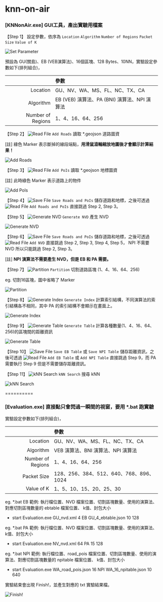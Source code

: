 knn-on-air
==========
### [KNNonAir.exe] GUI工具，產出實驗用檔案

【Step 1】 設定參數，依序為 `Location` `Algorithm` `Number of Regions` `Packet Size` `Value of K`

![](https://lh3.googleusercontent.com/WVV4PFEHrqdqWGREIQIhpA7ioTv8GZ-lfWUWMrkMDheGLDTldiek1Ci676FCPNx8IgT_pmvpvR944bCU8tHlfG_69KVcQlm2JJNEUUAHgZPz-1DCZci-ZCFS7fJHbqgFurzGEtbpVaCnGR3bhim9scx3fp1mUL2r_trduInUbjAsJQ2sITvWULDlsHrdnAKfwz2CglPthfV9tahPex3saVENOAjuf1MGOUjTq_uOXDWEnERfsjqRpDj8jcXbFLuwAeMBkRY5JyOdBjoyjIk_FEnKY9ngT8V1Iebqe3a5dXPSs5tWGG0-ZpB-xdhe208MEYfjkuRoFiKQ6n7FqlQwW5aXjzhviStMcmDbd-3QXcJdfytMdLWJp1meqtdlYf6XqqgGdLU-cQ8nvaizHlWg4LtqxDjN56kNz2ISVDzKT7g5VBOgCMp_v-9-w7sTjdF2_BJlDsfXCuqoj6JzAksf4wgRtnx_qc_X-kYPER-l6wRcNsK54yw80n4wOqIwUhA-bOdUxXRDGuMwASGhLYTzaJhvALlj6WQwXtAQB7hTPTMJDn65-sEXyz5X7j0QSiWhaTwTnXVZ60f4z1Q3CsvUa7B78k_f6642o22I4LmKghbHrGZyGSNA=w242-h30-no "Set Parameter")

預設為 GU(關島)、EB (VEB演算法)、16個區塊、128 Bytes、10NN，實驗設定參數如下(排列組合)，

| | 參數 |
|---:|:---| 
| Location | GU、NV、WA、MS、FL、NC、TX、CA |
| Algorithm | EB (VEB) 演算法、PA (BNI) 演算法、NPI 演算法 |
| Number of Regions | 1、4、16、64、256 |

【Step 2】 ![](https://dl.dropboxusercontent.com/u/16991848/README/add.png "Read File") `Add Roads` 讀取 *.geojson 道路圖資

[註] 綠色 Marker 表示斷掉的線段端點，__用滑鼠滾輪縮放地圖後才會顯示計算結果！__

![](https://dl.dropboxusercontent.com/u/16991848/README/add_roads.PNG "Add Roads")

【Step 3】 ![](https://dl.dropboxusercontent.com/u/16991848/README/add.png "Read File") `Add PoIs` 讀取 *.geojson 地標圖資

[註] 此時綠色 Marker 表示道路上的物件

![](https://dl.dropboxusercontent.com/u/16991848/README/add_pois.PNG "Add PoIs")

【Step 4】 ![](https://dl.dropboxusercontent.com/u/16991848/README/save.png "Save File") `Save Roads and PoIs` 儲存道路和地標，之後可透過 ![](https://dl.dropboxusercontent.com/u/16991848/README/add.png "Read File") `Add Roads and PoIs` 直接跳過 Step 2, Step 3。

【Step 5】 ![](https://dl.dropboxusercontent.com/u/16991848/README/shortcut.png "Generate NVD") `Generate NVD` 產生 NVD

![](https://dl.dropboxusercontent.com/u/16991848/README/nvd.png "Generate NVD")

【Step 6】 ![](https://dl.dropboxusercontent.com/u/16991848/README/save.png "Save File") `Save Roads and PoIs` 儲存道路和地標，之後可透過 ![](https://dl.dropboxusercontent.com/u/16991848/README/add.png "Read File") `Add NVD` 直接跳過 Step 2, Step 3, Step 4, Step 5， NPI 不需要 NVD 所以只能跳過 Step 2, Step 3。

[註] __NPI 演算法不需要產生 NVD，但是 EB 和 PA 需要。__

【Step 7】 ![](https://dl.dropboxusercontent.com/u/16991848/README/grid.png "Partition") `Partition` 切割道路區塊 (1、4、16、64、256)

eg. 切割16區塊，圖中省略了 Marker

![](https://dl.dropboxusercontent.com/u/16991848/README/partiton.PNG "Partition")

【Step 8】 ![](https://dl.dropboxusercontent.com/u/16991848/README/index.png "Generate Index") `Generate Index`  計算索引結構，不同演算法的索引結構各不相同，其中 PA 的索引結構不會顯示在畫面上。

![](https://dl.dropboxusercontent.com/u/16991848/README/generate_index.PNG "Generate Index")

【Step 9】 ![](https://dl.dropboxusercontent.com/u/16991848/README/table.png "Generate Table") `Generate Table`  計算各種數量(1、4、16、64、256)的區塊間的距離資訊

![](https://dl.dropboxusercontent.com/u/16991848/README/ebtable.PNG "Generate Table")

【Step 10】 ![](https://dl.dropboxusercontent.com/u/16991848/README/save.png "Save File") `Save EB Table` 或 `Save NPI Table` 儲存距離資訊，之後可透過 ![](https://dl.dropboxusercontent.com/u/16991848/README/add.png "Read File") `Add EB Table` 或 `Add NPI Table` 直接跳過 Step 9，而 PA 需要執行 Step 9 但是不需要儲存距離資訊。

【Step 11】 ![](https://dl.dropboxusercontent.com/u/16991848/README/search.png "kNN Search") `kNN Search` 搜尋 kNN

![](https://dl.dropboxusercontent.com/u/16991848/README/knn.PNG "kNN Search")

==========
### [Evaluation.exe] 直接點只會閃過一瞬間的視窗，要用 *.bat 跑實驗
實驗設定參數如下(排列組合)，

| | 參數 |
|---:|:---| 
| Location | GU、NV、WA、MS、FL、NC、TX、CA |
| Algorithm | VEB 演算法、BNI 演算法、NPI 演算法 |
| Number of Regions | 1、4、16、64、256 |
| Packet Size | 128、256、384、512、640、768、896、1024 |
| Value of K | 1、5、10、15、20、25、30 |

eg. *.bat EB 範例: 執行檔位置、NVD 檔案位置、切割區塊數量、使用的演算法、對應切割區塊數量的 ebtable 檔案位置、 k值、封包大小

* start Evaluation.exe GU_nvd.xml 4 EB GU_4_ebtable.json 10 128

eg. *.bat PA 範例: 執行檔位置、NVD 檔案位置、切割區塊數量、使用的演算法、 k值、封包大小

* start Evaluation.exe NV_nvd.xml 64 PA 15 128

eg. *.bat NPI 範例: 執行檔位置、road_pois 檔案位置、切割區塊數量、使用的演算法、對應切割區塊數量的 npitable 檔案位置、 k值、封包大小

* start Evaluation.exe WA_road_pois.json 16 NPI WA_16_npitable.json 10 640

實驗結束會出現 Finish!，並產生對應的 txt 實驗結果檔。

![](https://dl.dropboxusercontent.com/u/16991848/README/finish.PNG "Finish!")
